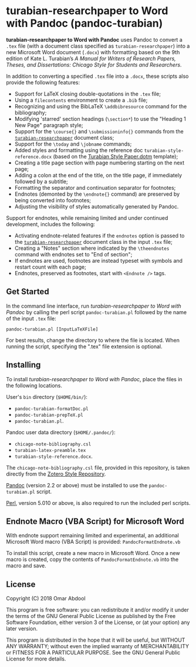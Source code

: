 # turabian-researchpaper to Word with Pandoc (pandoc-turabian)

**turabian-researchpaper to Word with Pandoc** uses Pandoc to convert a `.tex` file (with a document class specified as `turabian-researchpaper`) into a new Microsoft Word document (`.docx`) with formatting based on the 9th edition of Kate L. Turabian’s *A Manual for Writers of Research Papers, Theses, and Dissertations: Chicago Style for Students and Researchers*.

In addition to converting a specified `.tex` file into a `.docx`, these scripts also provide the following features:
  - Support for LaTeX closing double-quotations in the `.tex` file;
  - Using a `filecontents` environment to create a `.bib` file;
  - Recognizing and using the BibLaTeX `\addbibresource` command for the bibliography;
  - Modifying 'starred' section headings (`\section*`) to use the "Heading 1 New Page" paragraph style;
  - Support for the `\course{}` and `\submissioninfo{}` commands from the [`turabian-researchpaper`](https://ctan.org/pkg/turabian-formatting) document class;
  - Support for the `\today` and `\jobname` commands;
  - Added styles and formatting using the reference doc `turabian-style-reference.docx` (based on the [Turabian Style Paper.dotm](https://github.com/TypeWork/turabian-style-paper-dotm) template);
  - Creating a title page section with page numbering starting on the next page;
  - Adding a colon at the end of the title, on the title page, if immediately followed by a subtitle;
  - Formatting the separator and continuation separator for footnotes;
  - Endnotes (demonted by the `\endnote{}` command) are preserved by being converted into footnotes;
  - Adjusting the visibility of styles automatically generated by Pandoc.
  
Support for endnotes, while remaining limited and under continued development, includes the following:
  - Activating endnote-related features if the `endnotes` option is passed to the [`turabian-researchpaper`](https://ctan.org/pkg/turabian-formatting) document class in the input `.tex` file;
  - Creating a "Notes" section where indicated by the `\theendnotes` command with endnotes set to "End of section";
  - If endnotes are used, footnotes are instead typeset with symbols and restart count with each page;
  - Endnotes, preserved as footnotes, start with `<Endnote />` tags.


## Get Started

In the command line interface, run *turabian-researchpaper to Word with Pandoc* by calling the perl script `pandoc-turabian.pl` followed by the name of the input `.tex` file:

```
pandoc-turabian.pl [InputLaTeXFile]
```

For best results, change the directory to where the file is located. When running the script, specifying the ".tex" file extension is optional.


## Installing

To install *turabian-researchpaper to Word with Pandoc*, place the files in the following locations.

User's `bin` directory (`$HOME/bin/`):
  - `pandoc-turabian-formatDoc.pl`
  - `pandoc-turabian-prepTeX.pl`
  - `pandoc-turabian.pl`.

Pandoc user data directory (`$HOME/.pandoc/`):
  - `chicago-note-bibliography.csl`
  - `turabian-latex-preamble.tex`
  - `turabian-style-reference.docx`.

The `chicago-note-bibliography.csl` file, provided in this repository, is taken directly from the [Zotero Style Repository](https://www.zotero.org/styles).

[Pandoc](http://pandoc.org) (version 2.2 or above) must be installed to use the `pandoc-turabian.pl` script.

[Perl](https://www.perl.org/get.html), version 5.010 or above, is also required to run the included perl scripts.


## Endnote Macro (VBA Script) for Microsoft Word

With endnote support remaining limited and experimental, an additional Microsoft Word macro (VBA Script) is provided: `PandocFormatEndnote.vb`

To install this script, create a new macro in Microsoft Word. Once a new macro is created, copy the contents of `PandocFormatEndnote.vb` into the macro and save.


## License

Copyright (C) 2018   Omar Abdool

This program is free software: you can redistribute it and/or modify it under the terms of the GNU General Public License as published by the Free Software Foundation, either version 3 of the License, or (at your option) any later version.

This program is distributed in the hope that it will be useful, but WITHOUT ANY WARRANTY; without even the implied warranty of MERCHANTABILITY or FITNESS FOR A PARTICULAR PURPOSE.  See the GNU General Public License for more details.
